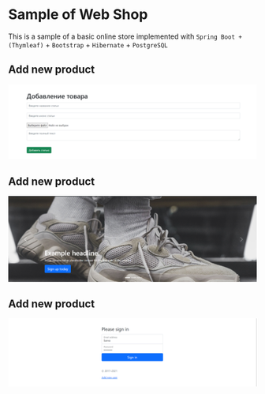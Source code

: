 # Sample of Web Shop

This is a sample of a basic online store implemented with `Spring Boot + (Thymleaf)` + `Bootstrap` + `Hibernate` + `PostgreSQL`

## Add new product
![Sample](/readme/img.png "Sample")

## Add new product
![Sample1](/readme/img_1.png "Sample")


## Add new product
![Sample2](/readme/img_2.png "Sample")



